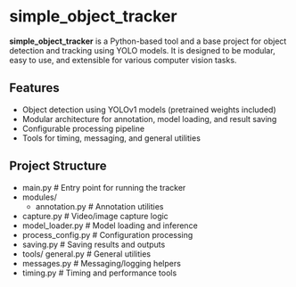 # simple_object_tracker

**simple_object_tracker** is a Python-based tool and a base project for object detection and tracking using YOLO models. It is designed to be modular, easy to use, and extensible for various computer vision tasks.

## Features

- Object detection using YOLOv1 models (pretrained weights included)
- Modular architecture for annotation, model loading, and result saving
- Configurable processing pipeline
- Tools for timing, messaging, and general utilities

## Project Structure

- main.py # Entry point for running the tracker
- modules/
    - annotation.py # Annotation utilities 
- capture.py # Video/image capture logic 
- model_loader.py # Model loading and inference 
- process_config.py # Configuration processing 
- saving.py # Saving results and outputs 
- tools/ general.py # General utilities 
- messages.py # Messaging/logging helpers 
- timing.py # Timing and performance tools 

